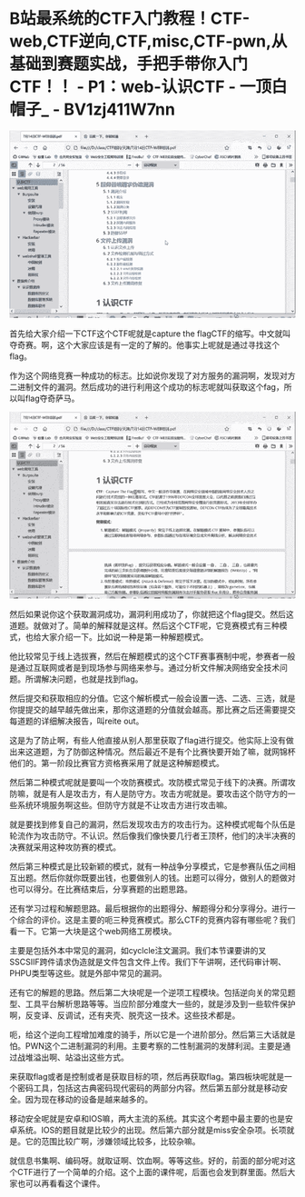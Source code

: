 # B站最系统的CTF入门教程！CTF-web,CTF逆向,CTF,misc,CTF-pwn,从基础到赛题实战，手把手带你入门CTF！！ - P1：web-认识CTF - 一顶白帽子_ - BV1zj411W7nn

![](img/e7af905fba41e6e1f742ed2a0ee50117_0.png)

首先给大家介绍一下CTF这个CTF呢就是capture the flagCTF的缩写。中文就叫夺奇赛。啊，这个大家应该是有一定的了解的。他事实上呢就是通过寻找这个flag。

作为这个网络竞赛一种成功的标志。比如说你发现了对方服务的漏洞啊，发现对方二进制文件的漏洞。然后成功的进行利用这个成功的标志呢就叫获取这个fag，所以叫flag夺奇萨马。



![](img/e7af905fba41e6e1f742ed2a0ee50117_2.png)

然后如果说你这个获取漏洞成功，漏洞利用成功了，你就把这个flag提交。然后这道题。就做对了。简单的解释就是这样。然后这个CTF呢，它竞赛模式有三种模式，也给大家介绍一下。比如说一种是第一种解题模式。

他比较常见于线上选拔赛，然后在解题模式的这个CTF赛事赛制中呢，参赛者一般是通过互联网或者是到现场参与网络来参与。通过分析文件解决网络安全技术问题。所谓解决问题，也就是找到flag。

然后提交和获取相应的分值。它这个解析模式一般会设置一选、二选、三选，就是你提提交的越早越先做出来，那你这道题的分值就会越高。那比赛之后还需要提交每道题的详细解决报告，叫reite out。

这是为了防止啊，有些人他直接从别人那里获取了flag进行提交。他实际上没有做出来这道题，为了防御这种情况。然后最近不是有个比赛快要开始了嘛，就网锦杯他们的。第一阶段比赛官方资格赛采用了就是这种解题模式。

然后第二种模式呢就是要叫一个攻防赛模式。攻防模式常见于线下的决赛。所谓攻防嘛，就是有人是攻击方，有人是防守方。攻击方呢就是。要攻击这个防守方的一些系统环境服务啊这些。但防守方就是不让攻击方进行攻击嘛。

就是要找到修复自己的漏洞，然后发现攻击方的攻击行为。这种模式呢每个队伍是轮流作为攻击防守。不认识。然后像我们像快要几行者王顶杯，他们的决半决赛的决赛就采用这种攻防赛的模式。

然后第三种模式是比较新颖的模式，就有一种战争分享模式，它是参赛队伍之间相互出题。然后你就你既要出钱，也要做别人的钱。出题可以得分，做别人的题做对也可以得分。在比赛结束后，分享赛题的出题思路。

还有学习过程和解题思路。最后根据你的出题得分、解题得分和分享得分。进行一个综合的评价。这是主要的呃三种竞赛模式。那么CTF的竞赛内容有哪些呢？我们看一下。它第一大块是这个web网络工房模块。

主要是包括外本中常见的漏洞，如cyclcle注文漏洞。我们本节课要讲的叉SSCSIIF跨件请求伪造就是文件包含文件上传。我们下午讲啊，还代码审计啊、PHPU类型等这些。就是外部中常见的漏洞。

还有它的解题的思路。然后第二大块呢是一个逆项工程模块。包括逆向关的常见题型、工具平台解析思路等等。当应阶部分难度大一些的，就是涉及到一些软件保护啊，反变译、反调试，还有夹壳、脱壳这一技术。这些技术都是。

呃，给这个逆向工程增加难度的骑手，所以它是一个进阶部分。然后第三大话就是怕。PWN这个二进制漏洞的利用。主要考察的二性制漏洞的发酵利润。主要是通过战堆溢出啊、站溢出这些方式。

来获取flag或者是控制或者是获取目标的项，然后再获取flag。第四板块呢就是一个密码工具，包括这古典密码现代密码的两部分内容。然后第五部分就是移动安全。因为现在移动的设备是越来越多的。

移动安全呢就是安卓和IOS嘛，两大主流的系统。其实这个考题中最主要的也是安卓系统。IOS的题目就是比较少的出现。然后第六部分就是miss安全杂项。长项就是。它的范围比较广啊，涉嫌领域比较多，比较杂嘛。

就信息书集啊、编码呀。就取证啊、饮血啊。等等这些。好的，前面的部分呢对这个CTF进行了一个简单的介绍。这个上面的课件呢，后面也会发到群里面。然后大家也可以再看看这个课件。

